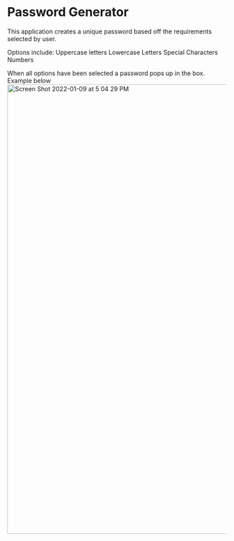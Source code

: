 # Password Generator

This application creates a unique password based off the requirements selected by user.

Options include: 
    Uppercase letters
    Lowercase Letters
    Special Characters
    Numbers
    
When all options have been selected a password pops up in the box. 
Example below
<img width="1033" alt="Screen Shot 2022-01-09 at 5 04 29 PM" src="https://user-images.githubusercontent.com/94029792/148702976-fa19e078-e525-421a-b9a6-4f0bd1658ee3.png">
